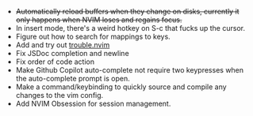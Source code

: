 - <del>Automatically reload buffers when they change on disks, currently it only happens when NVIM loses and regains focus.</del>
- In insert mode, there's a weird hotkey on S-c that fucks up the cursor.
- Figure out how to search for mappings to keys.
- Add and try out [ trouble.nvim ](https://github.com/folke/trouble.nvim)
- Fix JSDoc completion and newline
- Fix order of code action
- Make Github Copilot auto-complete not require two keypresses when the auto-complete prompt is open.
- Make a command/keybinding to quickly source and compile any changes to the vim config.
- Add NVIM Obsession for session management.
